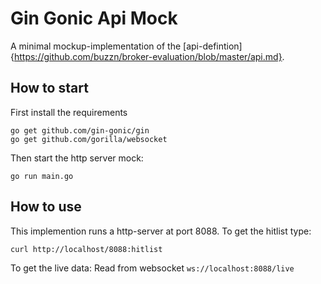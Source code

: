 # Gin Gonic Api Mock
A minimal mockup-implementation of the [api-defintion]{https://github.com/buzzn/broker-evaluation/blob/master/api.md}.

## How to start
First install the requirements
```
go get github.com/gin-gonic/gin
go get github.com/gorilla/websocket
```

Then start the http server mock:
```
go run main.go
```
## How to use 
This implemention runs a http-server at port 8088. To get the hitlist type:
```
curl http://localhost/8088:hitlist
```

To get the live data: Read from websocket `ws://localhost:8088/live`

